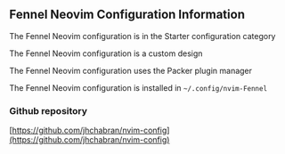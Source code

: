 ## Fennel Neovim Configuration Information

The Fennel Neovim configuration is in the Starter configuration category

The Fennel Neovim configuration is a custom design

The Fennel Neovim configuration uses the Packer plugin manager

The Fennel Neovim configuration is installed in `~/.config/nvim-Fennel`

### Github repository

[https://github.com/jhchabran/nvim-config](https://github.com/jhchabran/nvim-config)

